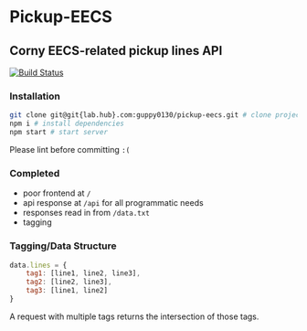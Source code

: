 # Pickup-EECS

## Corny EECS-related pickup lines API

[![Build Status](https://travis-ci.com/guppy0130/pickup-eecs.svg?branch=master)](https://travis-ci.com/guppy0130/pickup-eecs)

### Installation

```bash
git clone git@git{lab.hub}.com:guppy0130/pickup-eecs.git # clone project
npm i # install dependencies
npm start # start server
```

Please lint before committing `:(`

### Completed

* poor frontend at `/`
* api response at `/api` for all programmatic needs
* responses read in from `/data.txt`
* tagging

### Tagging/Data Structure

```javascript
data.lines = {
    tag1: [line1, line2, line3],
    tag2: [line2, line3],
    tag3: [line1, line2]
}
```

A request with multiple tags returns the intersection of those tags.
